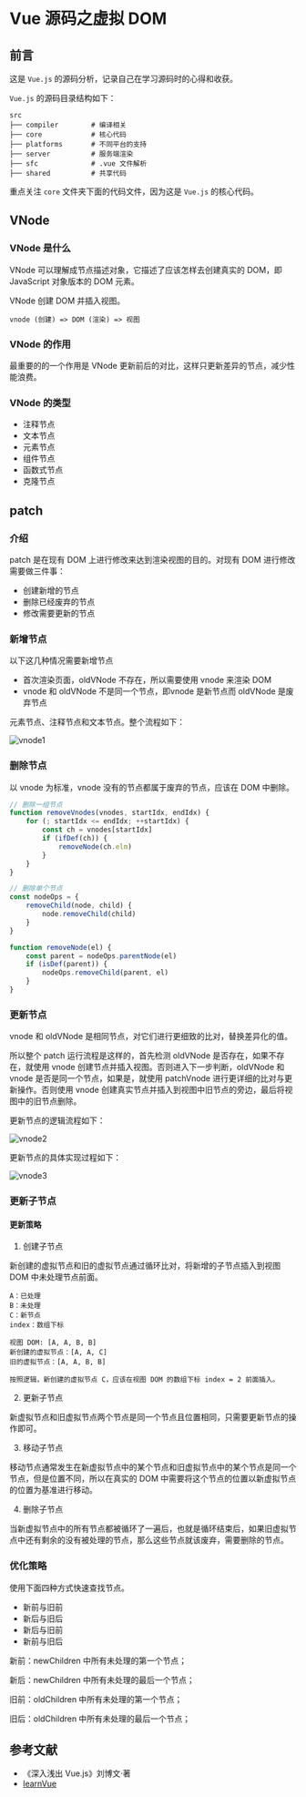 # Vue 源码之虚拟 DOM

## 前言

这是 `Vue.js` 的源码分析，记录自己在学习源码时的心得和收获。

`Vue.js` 的源码目录结构如下：
```
src
├── compiler        # 编译相关 
├── core            # 核心代码 
├── platforms       # 不同平台的支持
├── server          # 服务端渲染
├── sfc             # .vue 文件解析
├── shared          # 共享代码
```

重点关注 `core` 文件夹下面的代码文件，因为这是 `Vue.js` 的核心代码。

## VNode

### VNode 是什么

VNode 可以理解成节点描述对象，它描述了应该怎样去创建真实的 DOM，即 JavaScript 对象版本的 DOM 元素。

VNode 创建 DOM 并插入视图。
```
vnode (创建) => DOM (渲染) => 视图
```

### VNode 的作用

最重要的的一个作用是 VNode 更新前后的对比，这样只更新差异的节点，减少性能浪费。

### VNode 的类型

- 注释节点
- 文本节点
- 元素节点
- 组件节点
- 函数式节点
- 克隆节点

## patch

### 介绍

patch 是在现有 DOM 上进行修改来达到渲染视图的目的。对现有 DOM 进行修改需要做三件事：
- 创建新增的节点
- 删除已经废弃的节点
- 修改需要更新的节点

### 新增节点

以下这几种情况需要新增节点
- 首次渲染页面，oldVNode 不存在，所以需要使用 vnode 来渲染 DOM
- vnode 和 oldVNode 不是同一个节点，即vnode 是新节点而 oldVNode 是废弃节点

元素节点、注释节点和文本节点。整个流程如下：

![vnode1](../../assets/vue_js/vnode_1.png)

### 删除节点

以 vnode 为标准，vnode 没有的节点都属于废弃的节点，应该在 DOM 中删除。

```js
// 删除一组节点
function removeVnodes(vnodes, startIdx, endIdx) {
    for (; startIdx <= endIdx; ++startIdx) {
        const ch = vnodes[startIdx]
        if (ifDef(ch)) {
            removeNode(ch.elm)
        }
    }
}

// 删除单个节点
const nodeOps = {
    removeChild(node, child) {
        node.removeChild(child)
    }
}

function removeNode(el) {
    const parent = nodeOps.parentNode(el)
    if (isDef(parent)) {
        nodeOps.removeChild(parent, el)
    }
}
```

### 更新节点

vnode 和 oldVNode 是相同节点，对它们进行更细致的比对，替换差异化的值。

所以整个 patch 运行流程是这样的，首先检测 oldVNode 是否存在，如果不存在，就使用 vnode 创建节点并插入视图。否则进入下一步判断，oldVNode 和 vnode 是否是同一个节点，如果是，就使用 patchVnode 进行更详细的比对与更新操作。否则使用 vnode 创建真实节点并插入到视图中旧节点的旁边，最后将视图中的旧节点删除。

更新节点的逻辑流程如下：

![vnode2](../../assets/vue_js/vnode_2.png)

更新节点的具体实现过程如下：

![vnode3](../../assets/vue_js/vnode_3.png)

### 更新子节点

#### 更新策略

1. 创建子节点

新创建的虚拟节点和旧的虚拟节点通过循环比对，将新增的子节点插入到视图 DOM 中未处理节点前面。
```
A：已处理
B：未处理
C：新节点
index：数组下标

视图 DOM: [A, A, B, B]
新创建的虚拟节点：[A, A, C]
旧的虚拟节点：[A, A, B, B]

按照逻辑，新创建的虚拟节点 C，应该在视图 DOM 的数组下标 index = 2 前面插入。
```

2. 更新子节点

新虚拟节点和旧虚拟节点两个节点是同一个节点且位置相同，只需要更新节点的操作即可。

3. 移动子节点

移动节点通常发生在新虚拟节点中的某个节点和旧虚拟节点中的某个节点是同一个节点，但是位置不同，所以在真实的 DOM 中需要将这个节点的位置以新虚拟节点的位置为基准进行移动。

4. 删除子节点

当新虚拟节点中的所有节点都被循环了一遍后，也就是循环结束后，如果旧虚拟节点中还有剩余的没有被处理的节点，那么这些节点就该废弃，需要删除的节点。

### 优化策略

使用下面四种方式快速查找节点。

- 新前与旧前
- 新后与旧后
- 新后与旧前
- 新前与旧后

新前：newChildren 中所有未处理的第一个节点；

新后：newChildren 中所有未处理的最后一个节点；

旧前：oldChildren 中所有未处理的第一个节点；

旧后：oldChildren 中所有未处理的最后一个节点；

## 参考文献

- 《深入浅出 Vue.js》刘博文·著
- [learnVue](https://github.com/answershuto/learnVue)